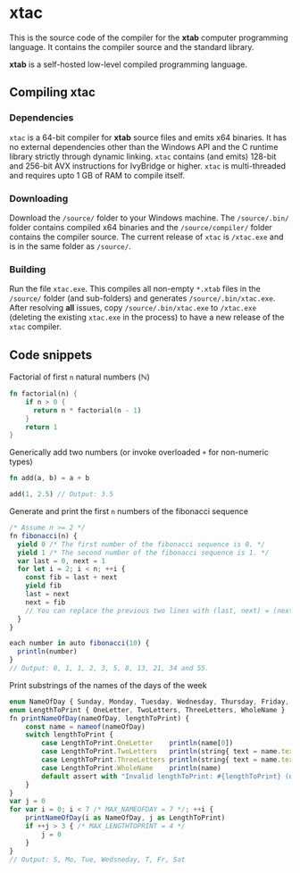 # xtac
This is the source code of the compiler for the **xtab** computer programming language. It contains the compiler source and the standard library.

**xtab** is a self-hosted low-level compiled programming language.

## Compiling xtac

### Dependencies
`xtac` is a 64-bit compiler for **xtab** source files and emits x64 binaries. It has no external dependencies other than the Windows API and the C runtime library strictly through dynamic linking. `xtac` contains (and emits) 128-bit and 256-bit AVX instructions for IvyBridge or higher. `xtac` is multi-threaded and requires upto 1 GB of RAM to compile itself.

### Downloading
Download the `/source/` folder to your Windows machine. The `/source/.bin/` folder contains compiled x64 binaries and the `/source/compiler/` folder contains the compiler source. The current release of `xtac` is `/xtac.exe` and is in the same folder as `/source/`.

### Building
Run the file `xtac.exe`. This compiles all non-empty `*.xtab` files in the `/source/` folder (and sub-folders) and generates `/source/.bin/xtac.exe`. After resolving **all** issues, copy `/source/.bin/xtac.exe` to `/xtac.exe` (deleting the existing `xtac.exe` in the process) to have a new release of the `xtac` compiler.

## Code snippets

Factorial of first `n` natural numbers (ℕ)

```rust
fn factorial(n) {
    if n > 0 {
      return n * factorial(n - 1)
    }
    return 1
}
```

Generically add two numbers (or invoke overloaded `+` for non-numeric types)

```rust
fn add(a, b) = a + b

add(1, 2.5) // Output: 3.5
```

Generate and print the first `n` numbers of the fibonacci sequence

```javascript
/* Assume n >= 2 */
fn fibonacci(n) {
  yield 0 /* The first number of the fibonacci sequence is 0. */
  yield 1 /* The second number of the fibonacci sequence is 1. */  
  var last = 0, next = 1
  for let i = 2; i < n; ++i {
    const fib = last + next
    yield fib
    last = next
    next = fib
    // You can replace the previous two lines with (last, next) = (next, fib)
  }
}

each number in auto fibonacci(10) {
  println(number)
}
// Output: 0, 1, 1, 2, 3, 5, 8, 13, 21, 34 and 55.
```

Print substrings of the names of the days of the week

```javascript
enum NameOfDay { Sunday, Monday, Tuesday, Wednesday, Thursday, Friday, Saturday }
enum LengthToPrint { OneLetter, TwoLetters, ThreeLetters, WholeName }
fn printNameOfDay(nameOfDay, lengthToPrint) {
    const name = nameof(nameOfDay)
    switch lengthToPrint {
        case LengthToPrint.OneLetter    println(name[0])
        case LengthToPrint.TwoLetters   println(string{ text = name.text, length = 2 })
        case LengthToPrint.ThreeLetters println(string{ text = name.text, length = 3 })
        case LengthToPrint.WholeName    println(name)
        default assert with "Invalid lengthToPrint: #{lengthToPrint} (nameof(lengthToPrint)) for #{name}"
    }
}
var j = 0
for var i = 0; i < 7 /* MAX_NAMEOFDAY = 7 */; ++i {
    printNameOfDay(i as NameOfDay, j as LengthToPrint)
    if ++j > 3 { /* MAX_LENGTHTOPRINT = 4 */
        j = 0
    }
}
// Output: S, Mo, Tue, Wedsneday, T, Fr, Sat
```
